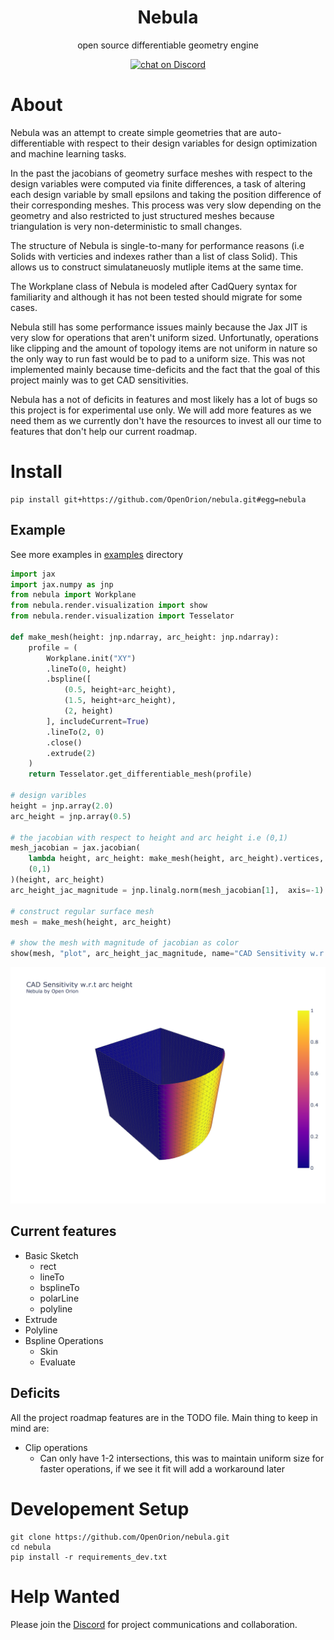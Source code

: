 <h1 align="center">Nebula</h1>

<p align="center">open source differentiable geometry engine</p>

<p align="center">
    <a href="https://discord.gg/H7qRauGkQ6">
        <img src="https://img.shields.io/discord/913193916885524552?logo=discord"
            alt="chat on Discord">
    </a>
</p>



# About
Nebula was an attempt to create simple geometries that are auto-differentiable with respect to their design variables for design optimization and machine learning tasks. 

In the past the jacobians of geometry surface meshes with respect to the design variables were computed via finite differences, a task of altering each design variable by small epsilons and taking the position difference of their corresponding meshes. This process was very slow depending on the geometry and also restricted to just structured meshes because triangulation is very non-deterministic to small changes.

The structure of Nebula is single-to-many for performance reasons (i.e Solids with verticies and indexes rather than a list of class Solid). This allows us to construct simulataneuosly mutliple items at the same time.

The Workplane class of Nebula is modeled after CadQuery syntax for familiarity and although it has not been tested should migrate for some cases.

Nebula still has some performance issues mainly because the Jax JIT is very slow for operations that aren't uniform sized. Unfortunatly, operations like clipping and the amount of topology items are not uniform in nature so the only way to run fast would be to pad to a uniform size. This was not implemented mainly because time-deficits and the fact that the goal of this project mainly was to get CAD sensitivities.

Nebula has a not of deficits in features and most likely has a lot of bugs so this project is for experimental use only. We will add more features as we need them as we currently don't have the resources to invest all our time to features that don't help our current roadmap.


# Install
```
pip install git+https://github.com/OpenOrion/nebula.git#egg=nebula
```



## Example 
See more examples in [examples](/examples) directory

```python
import jax
import jax.numpy as jnp
from nebula import Workplane
from nebula.render.visualization import show
from nebula.render.visualization import Tesselator

def make_mesh(height: jnp.ndarray, arc_height: jnp.ndarray):
    profile = (
        Workplane.init("XY")
        .lineTo(0, height)
        .bspline([
            (0.5, height+arc_height), 
            (1.5, height+arc_height), 
            (2, height)
        ], includeCurrent=True)
        .lineTo(2, 0)
        .close()
        .extrude(2)
    )
    return Tesselator.get_differentiable_mesh(profile)

# design varibles
height = jnp.array(2.0)
arc_height = jnp.array(0.5)

# the jacobian with respect to height and arc height i.e (0,1)
mesh_jacobian = jax.jacobian(
    lambda height, arc_height: make_mesh(height, arc_height).vertices,
    (0,1)
)(height, arc_height)
arc_height_jac_magnitude = jnp.linalg.norm(mesh_jacobian[1],  axis=-1)

# construct regular surface mesh
mesh = make_mesh(height, arc_height)

# show the mesh with magnitude of jacobian as color
show(mesh, "plot", arc_height_jac_magnitude, name="CAD Sensitivity w.r.t arc height<br><sup>Nebula by Open Orion</sup>")

```

![./assets/example1_arc_height.png](./assets/example1_arc_height.png)


## Current features

* Basic Sketch
    - rect
    - lineTo
    - bsplineTo
    - polarLine
    - polyline
* Extrude
* Polyline
* Bspline Operations
    - Skin
    - Evaluate


## Deficits
All the project roadmap features are in the TODO file. Main thing to keep in mind are:
* Clip operations 
    - Can only have 1-2 intersections, this was to maintain uniform size for faster operations, if we see it fit will add a workaround later


# Developement Setup
```
git clone https://github.com/OpenOrion/nebula.git
cd nebula
pip install -r requirements_dev.txt
```

# Help Wanted
Please join the [Discord](https://discord.gg/H7qRauGkQ6) for project communications and collaboration.

